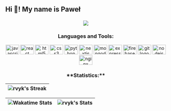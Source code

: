 <h2 align="left">Hi 👋! My name is Paweł</h2>

###

<div align="center">
  <img src="https://profile-counter.glitch.me/rvyk/count.svg?"  />
</div>

###

<h3 align="center">Languages and Tools:</h2>
<div align="center">  
  <img src="https://cdn.jsdelivr.net/gh/devicons/devicon/icons/javascript/javascript-original.svg" height="30" width="42" alt="javascript logo"  />
  <img src="https://cdn.jsdelivr.net/gh/devicons/devicon/icons/react/react-original.svg" height="30" width="42" alt="react logo"  />
  <img src="https://cdn.jsdelivr.net/gh/devicons/devicon/icons/html5/html5-original.svg" height="30" width="42" alt="html5 logo"  />
  <img src="https://cdn.jsdelivr.net/gh/devicons/devicon/icons/css3/css3-original.svg" height="30" width="42" alt="css3 logo"  />
  <img src="https://cdn.jsdelivr.net/gh/devicons/devicon/icons/python/python-original.svg" height="30" width="42" alt="python logo"  />
  <img src="https://cdn.jsdelivr.net/gh/devicons/devicon/icons/nextjs/nextjs-original.svg" height="30" width="42" alt="nextjs logo"  />
  <img src="https://cdn.jsdelivr.net/gh/devicons/devicon/icons/mongodb/mongodb-original.svg" height="30" width="42" alt="mongodb logo"  />
  <img src="https://cdn.jsdelivr.net/gh/devicons/devicon/icons/express/express-original.svg" height="30" width="42" alt="express logo"  />
  <img src="https://cdn.jsdelivr.net/gh/devicons/devicon/icons/firebase/firebase-plain.svg" height="30" width="42" alt="firebase logo"  />
  <img src="https://cdn.jsdelivr.net/gh/devicons/devicon/icons/git/git-original.svg" height="30" width="42" alt="git logo"  />
  <img src="https://cdn.jsdelivr.net/gh/devicons/devicon/icons/nodejs/nodejs-original.svg" height="30" width="42" alt="nodejs logo"  />
  <img src="https://cdn.jsdelivr.net/gh/devicons/devicon/icons/nginx/nginx-original.svg" height="30" width="42" alt="nginx logo"  />
</div>

###

<div align="center">
  
<h3 align="center">**Statistics:**</h2>
  
| ![rvyk's Streak](https://github-readme-streak-stats.herokuapp.com/?user=rvyk&theme=omni&hide_border=true) |
| :-------------: |
  
 </div>


| ![Wakatime Stats](https://github-readme-stats.vercel.app/api/wakatime?username=@rvyk&langs_count=8&layout=compact&cache_seconds=86400&theme=omni&hide_border=true) | ![rvyk's Stats](https://github-readme-stats.vercel.app/api?username=rvyk&theme=omni&show_icons=true&hide_border=true&count_private=true) |
| ------------- | ------------- |

###
